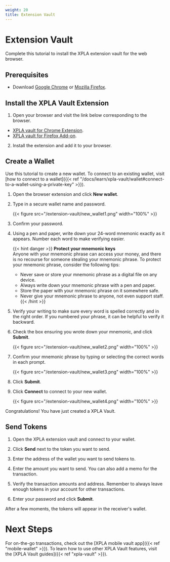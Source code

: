 ```yaml
---
weight: 20 
title: Extension Vault
---
```


# Extension Vault

Complete this tutorial to install the XPLA extension vault for the web browser.

## Prerequisites

- Download [Google Chrome](https://www.google.com/chrome/) or [Mozilla Firefox](https://www.mozilla.org/firefox/new/).

## Install the XPLA Vault Extension

1. Open your browser and visit the link below corresponding to the browser.
- [XPLA vault for Chrome Extension](https://chrome.google.com/webstore/detail/xpla-vault-wallet/ocjobpilfplciaddcbafabcegbilnbnb).
- [XPLA vault for Firefox Add-on](https://addons.mozilla.org/firefox/addon/xpla-vault-wallet/).

2. Install the extension and add it to your browser.

## Create a Wallet

Use this tutorial to create a new wallet. To connect to an existing wallet, visit [how to connect to a wallet]({{< ref "/docs/learn/xpla-vault/wallet#connect-to-a-wallet-using-a-private-key" >}}).

1. Open the browser extension and click **New wallet**.

1. Type in a secure wallet name and password.

   {{< figure src="/extension-vault/new_wallet1.png" width="100%" >}}

1. Confirm your password.

1. Using a pen and paper, write down your 24-word mnemonic exactly as it appears. Number each word to make verifying easier.

   {{< hint danger >}}
   **Protect your mnemonic keys**  
   Anyone with your mnemonic phrase can access your money, and there is no recourse for someone stealing your mnemonic phrase. To protect your mnemonic phrase, consider the following tips:
   - Never save or store your mnemonic phrase as a digital file on any device.
   - Always write down your mnemonic phrase with a pen and paper.
   - Store the paper with your mnemonic phrase on it somewhere safe.
   - Never give your mnemonic phrase to anyone, not even support staff.
   {{< /hint >}}

1. Verify your writing to make sure every word is spelled correctly and in the right order. If you numbered your phrase, it can be helpful to verify it backward.

1. Check the box ensuring you wrote down your mnemonic, and click **Submit**.

   {{< figure src="/extension-vault/new_wallet2.png" width="100%" >}}

1. Confirm your mnemonic phrase by typing or selecting the correct words in each prompt.

   {{< figure src="/extension-vault/new_wallet3.png" width="100%" >}}

1. Click **Submit**.

1. Click **Connect** to connect to your new wallet.

   {{< figure src="/extension-vault/new_wallet4.png" width="100%" >}}

Congratulations! You have just created a XPLA Vault.

## Send Tokens

1. Open the XPLA extension vault and connect to your wallet.

1. Click **Send** next to the token you want to send.

1. Enter the address of the wallet you want to send tokens to.

1. Enter the amount you want to send. You can also add a memo for the transaction.

1. Verify the transaction amounts and address. Remember to always leave enough tokens in your account for other transactions.

1.  Enter your password and click **Submit**.

After a few moments, the tokens will appear in the receiver's wallet.

# Next Steps

For on-the-go transactions, check out the [XPLA mobile vault app]({{< ref "mobile-wallet" >}}). To learn how to use other XPLA Vault features, visit the [XPLA Vault guides]({{< ref "xpla-vault" >}}).

